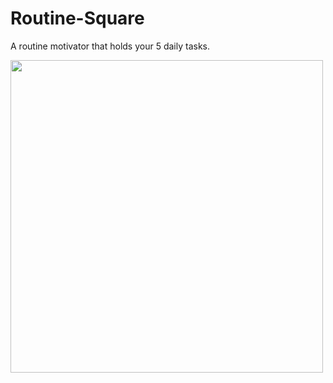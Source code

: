# Routine-Square
 A routine motivator that holds your 5 daily tasks.

<img src="./Preview Image.png" width="500">
